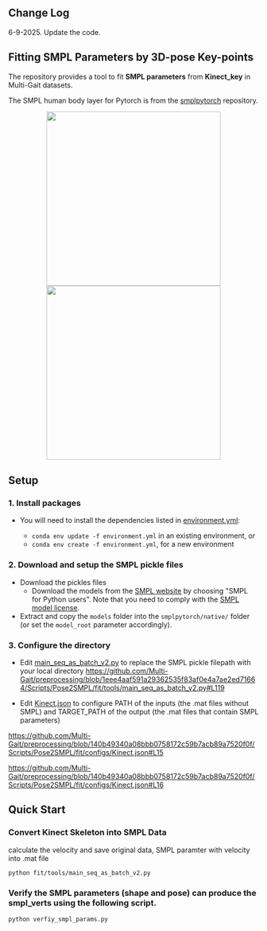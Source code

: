 ## Change Log
6-9-2025. Update the code. 


## Fitting SMPL Parameters by 3D-pose Key-points

The repository provides a tool to fit **SMPL parameters** from **Kinect_key** in Multi-Gait datasets.

The SMPL human body layer for Pytorch is from the [smplpytorch](https://github.com/gulvarol/smplpytorch) repository.

<p align="center">
<img src="assets/fit.gif" width="350"/>
<img src="assets/gt.gif" width="350"/>
</p>

## Setup

### 1. Install packages
*  You will need to install the dependencies listed in [environment.yml](environment.yml):
  
    * `conda env update -f environment.yml` in an existing environment, or
    * `conda env create -f environment.yml`, for a new environment

### 2. Download and setup the SMPL pickle files
  * Download the pickles files 
    * Download the models from the [SMPL website](http://smpl.is.tue.mpg.de/) by choosing "SMPL for Python users". Note that you need to comply with the [SMPL model license](http://smpl.is.tue.mpg.de/license_model).
  * Extract and copy the `models` folder into the `smplpytorch/native/` folder (or set the `model_root` parameter accordingly).

### 3. Configure the directory
  *  Edit [main_seq_as_batch_v2.py](fit/tools/main_seq_as_batch_v2.py) to replace the SMPL pickle filepath with your local directory
 https://github.com/Multi-Gait/preprocessing/blob/1eee4aaf591a29362535f83af0e4a7ae2ed71664/Scripts/Pose2SMPL/fit/tools/main_seq_as_batch_v2.py#L119

  *  Edit [Kinect.json](fit/configs/Kinect.json) to configure PATH of the inputs (the .mat files without SMPL) and TARGET_PATH of the output (the .mat files that contain SMPL parameters)


https://github.com/Multi-Gait/preprocessing/blob/140b49340a08bbb0758172c59b7acb89a7520f0f/Scripts/Pose2SMPL/fit/configs/Kinect.json#L15

https://github.com/Multi-Gait/preprocessing/blob/140b49340a08bbb0758172c59b7acb89a7520f0f/Scripts/Pose2SMPL/fit/configs/Kinect.json#L16
   
## Quick Start
### Convert Kinect Skeleton into SMPL Data
 
calculate the velocity and save original data, SMPL paramter with velocity into .mat file
```
python fit/tools/main_seq_as_batch_v2.py
```

### Verify the SMPL parameters (shape and pose) can produce the smpl_verts using the following script.
```
python verfiy_smpl_params.py
```
